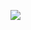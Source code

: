 [![](https://jitpack.io/v/MaayanShiran/ConfettiMakerLibrary.svg)](https://jitpack.io/#MaayanShiran/ConfettiMakerLibrary)
